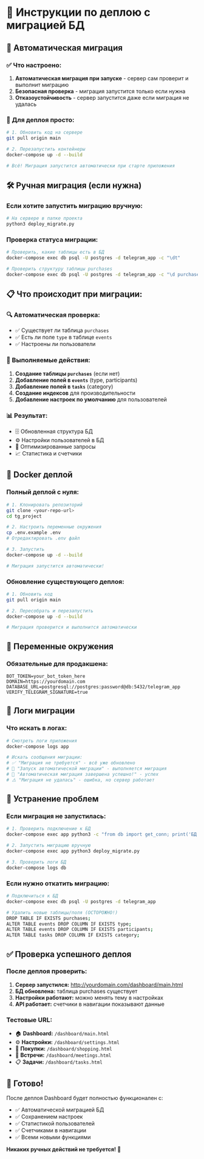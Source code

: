 # 🚀 Инструкции по деплою с миграцией БД

## 🔄 Автоматическая миграция

### ✅ Что настроено:

1. **Автоматическая миграция при запуске** - сервер сам проверит и выполнит миграцию
2. **Безопасная проверка** - миграция запустится только если нужна
3. **Отказоустойчивость** - сервер запустится даже если миграция не удалась

### 🚀 Для деплоя просто:

```bash
# 1. Обновить код на сервере
git pull origin main

# 2. Перезапустить контейнеры
docker-compose up -d --build

# Всё! Миграция запустится автоматически при старте приложения
```

## 🛠️ Ручная миграция (если нужна)

### Если хотите запустить миграцию вручную:

```bash
# На сервере в папке проекта
python3 deploy_migrate.py
```

### Проверка статуса миграции:

```bash
# Проверить, какие таблицы есть в БД
docker-compose exec db psql -U postgres -d telegram_app -c "\dt"

# Проверить структуру таблицы purchases
docker-compose exec db psql -U postgres -d telegram_app -c "\d purchases"
```

## 📋 Что происходит при миграции:

### 🔍 Автоматическая проверка:
- ✅ Существует ли таблица `purchases`
- ✅ Есть ли поле `type` в таблице `events`
- ✅ Настроены ли пользователи

### 🔄 Выполняемые действия:
1. **Создание таблицы `purchases`** (если нет)
2. **Добавление полей в `events`** (type, participants)
3. **Добавление полей в `tasks`** (category)
4. **Создание индексов** для производительности
5. **Добавление настроек по умолчанию** для пользователей

### 📊 Результат:
- 🗄️ Обновленная структура БД
- ⚙️ Настройки пользователей в БД
- 🚀 Оптимизированные запросы
- 📈 Статистика и счетчики

## 🐳 Docker деплой

### Полный деплой с нуля:

```bash
# 1. Клонировать репозиторий
git clone <your-repo-url>
cd tg_project

# 2. Настроить переменные окружения
cp .env.example .env
# Отредактировать .env файл

# 3. Запустить
docker-compose up -d --build

# Миграция запустится автоматически!
```

### Обновление существующего деплоя:

```bash
# 1. Обновить код
git pull origin main

# 2. Пересобрать и перезапустить
docker-compose up -d --build

# Миграция проверится и выполнится автоматически
```

## 🔧 Переменные окружения

### Обязательные для продакшена:

```env
BOT_TOKEN=your_bot_token_here
DOMAIN=https://yourdomain.com
DATABASE_URL=postgresql://postgres:password@db:5432/telegram_app
VERIFY_TELEGRAM_SIGNATURE=true
```

## 📝 Логи миграции

### Что искать в логах:

```bash
# Смотреть логи приложения
docker-compose logs app

# Искать сообщения миграции:
# ✅ "Миграция не требуется" - всё уже обновлено
# 🔄 "Запуск автоматической миграции" - выполняется миграция
# 🎉 "Автоматическая миграция завершена успешно!" - успех
# ⚠️ "Миграция не удалась" - ошибка, но сервер работает
```

## 🚨 Устранение проблем

### Если миграция не запустилась:

```bash
# 1. Проверить подключение к БД
docker-compose exec app python3 -c "from db import get_conn; print('БД доступна:', get_conn())"

# 2. Запустить миграцию вручную
docker-compose exec app python3 deploy_migrate.py

# 3. Проверить логи БД
docker-compose logs db
```

### Если нужно откатить миграцию:

```bash
# Подключиться к БД
docker-compose exec db psql -U postgres -d telegram_app

# Удалить новые таблицы/поля (ОСТОРОЖНО!)
DROP TABLE IF EXISTS purchases;
ALTER TABLE events DROP COLUMN IF EXISTS type;
ALTER TABLE events DROP COLUMN IF EXISTS participants;
ALTER TABLE tasks DROP COLUMN IF EXISTS category;
```

## ✅ Проверка успешного деплоя

### После деплоя проверить:

1. **Сервер запустился:** http://yourdomain.com/dashboard/main.html
2. **БД обновлена:** таблица purchases существует
3. **Настройки работают:** можно менять тему в настройках
4. **API работает:** счетчики в навигации показывают данные

### Тестовые URL:

- 🏠 **Dashboard:** `/dashboard/main.html`
- ⚙️ **Настройки:** `/dashboard/settings.html`
- 🛒 **Покупки:** `/dashboard/shopping.html`
- 📅 **Встречи:** `/dashboard/meetings.html`
- 📋 **Задачи:** `/dashboard/tasks.html`

## 🎉 Готово!

После деплоя Dashboard будет полностью функционален с:
- ✅ Автоматической миграцией БД
- ✅ Сохранением настроек
- ✅ Статистикой пользователей
- ✅ Счетчиками в навигации
- ✅ Всеми новыми функциями

**Никаких ручных действий не требуется!** 🚀